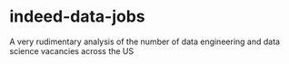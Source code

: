 # indeed-data-jobs
A very rudimentary analysis of the number of data engineering and data science vacancies across the US
